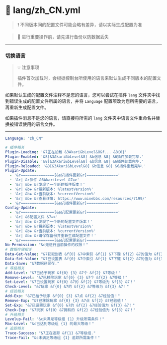 # 📘 lang/zh_CN.yml

> ❗ 不同版本间的配置文件可能会略有差异，请以实际生成配置为准

> 🚫 进行重要操作前，请先进行备份以防数据丢失
---

### 切换语言

> 💡 注意事项
>
> 插件首次加载时，会根据控制台所使用的语言来默认生成不同版本的配置文件。

如果默认生成的配置文件注释不是您的语言，您可以尝试在插件 `lang` 文件夹中找到错误生成的配置文件所属的语言，并将 `Language`
配置项改为您所需要的语言，再重新生成配置文件。

如果插件消息不是您的语言，请直接将所需的 `lang` 文件夹中语言文件重命名并替换被错误使用的语言文件。

---

``` yaml
Language: "zh_CN"

# 插件相关
Plugin-Loading: '&7正在加载 &3Akari&bLevel&8&f... &8{0}'
Plugin-Enabled: '&8[&3Akari&bLevel&8] &b信息 &8| &6插件加载完毕.'
Plugin-Disable: '&8[&3Akari&bLevel&8] &b信息 &8| &6插件卸载完毕.'
Plugin-Reloaded: '&8[&3Akari&bLevel&8] &b信息 &8| &6插件重载完毕.'
Plugin-Update:
  - '&r===============[&e&l插件更新&r]=============='
  - '&r| &r插件 &6AkariLevel &7=>'
  - '&r| &b◈ &r发现了一个新的插件版本！'
  - '&r| &b◈ &r最新版本: %latestVersion%'
  - '&r| &b◈ &r当前版本: %currentVersion%'
  - '&r| &b◈ &r查看详情: https://www.minebbs.com/resources/7199/'
  - '&r===============[&e&l插件更新&r]=============='
Config-Update:
  - '&r===============[&e&l配置更新&r]=============='
  - '&r| &6配置文件 &7=>'
  - '&r| &b◈ &r发现了一个新的配置文件版本！'
  - '&r| &b◈ &r最新版本: %latestVersion%'
  - '&r| &b◈ &r当前版本: %currentVersion%'
  - '&r| &b◈ &r请保存备份并重新生成配置文件！'
  - '&r===============[&e&l配置更新&r]=============='
No-Permission: "&c无进行当前操作的权限！"
# 数据存储相关
Data-Get-Value: "&7获取到表 &f{0} &7中索引 &f{1} &7下键 &f{2} &7的值为 &f{3} &7."
Data-Set-Value: "&7已设置表 &f{0} &7中索引 &f{1} &7下键 &f{2} &7的值为 &f{3} &7."
Data-Save: "&7数据已保存."
# 等级相关
Add-Level: "&7已给予玩家 &f{0} {3} &7个 &f{2} &7等级！"
Remove-Level: "&7已移除玩家 &f{0} {3} &7个 &f{2} &7等级！"
Set-Level: "&7已设置玩家 &f{0} &7的 &f{2} &7等级为 &f{3} &7！"
Check-Level: "&7玩家 &f{0} &7的 &f{2} &7等级为 &f{3} &7！"
# 经验相关
Add-Exp: "&7已给予玩家 &f{0} {3} &7点 &f{2} &7经验值！"
Remove-Exp: "&7已移除玩家 &f{0} {3} &7点 &f{2} &7经验值！"
Set-Exp: "&7已设置玩家 &f{0} &7的 &f{2} &7经验值为 &f{3} &7！"
Check-Exp: "&7玩家 &f{0} &7拥有的 &f{2} &7经验值为 &f{3} &7！"
# 升级相关
Levelup-Fail: "&c未满足等级组 {1} 升级所需条件！"
Max-Level: "&c已达到等级组 {1} 的最大等级！"
# 追踪相关
Trace-Success: "&7正在追踪 &f{1} &7等级组."
Trace-Fail: "&c未满足等级组 {1} 追踪所需条件！"
```